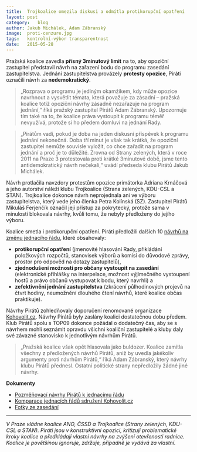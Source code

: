 ```yaml
---
title:	Trojkoalice omezila diskusi a odmítla protikorupční opatření
layout:	post
category:	blog
author:	Jakub Michálek, Adam Zábranský
image:	proti-cenzure.jpg
tags:	kontrolní-výbor transparentnost
date:	2015-05-28
---
```


Pražská koalice zavedla **přísný 3minutový limit** na to, aby opoziční zastupitel 
představil návrh na zařazení bodu do programu zasedání zastupitelstva. 
Jednání zastupitelstva provázely **protesty opozice**, Piráti označili návrh za **nedemokratický**. 

> „Rozprava o programu je jediným okamžikem, kdy může opozice navrhnout a 
vysvětlit témata, která považuje za zásadní – pražská koalice totiž opoziční návrhy
zásadně nezařazuje na program jednání,“ říká pražský zastupitel Pirátů Adam 
Zábranský.
Upozornuje tím také na to, že koalice práva vystoupit k programu 
téměř nevyužívá, protože si ho předem domluví na jednání Rady.

> „Pirátům vadí, pokud je doba na jeden diskusní příspěvek k programu jednání 
nekonečná. Doba tří minut je však tak krátká, že opoziční zastupitel nemůže 
souvisle vyložit, co chce zařadit na program jednání a proč je to důležité. 
Zrovna od Strany zelených, která v roce 2011 na Praze 3 protestovala proti 
krátké 3minutové době, jsme tento antidemokratický návrh nečekali,“ 
uvádí předseda klubu Pirátů Jakub Michálek. 

Návrh protlačila navzdory protestům opozice primátorka Adriana Krnáčová 
a jeho autorství náleží klubu Trojkoalice (Strana zelených, KDU-CSL a STAN).
Trojkoalice dokonce návrh neprojednala ani ve výboru zastupitelstva, který 
vede jeho členka Petra Kolínská (SZ). Zastupitel Pirátů Mikuláš Ferjenčík
označil její přístup za pokrytecký, protože sama v minulosti blokovala návrhy, 
kvůli tomu, že nebyly předloženy do jejího výboru.

Koalice smetla i protikorupční opatření. Piráti předložili dalších 10 
[návrhů na změnu jednacího řádu][pm], které obsahovaly:

* **protikorupční opatření** (jmenovité hlasování Rady, přikládání položkových rozpočtů,
stanovisek výborů a komisí do důvodové zprávy, prostor pro odpověd na dotazy zastupitelů), 
* **zjednodušení možnosti pro občany vystoupit na zasedání** (elektronické přihlášky na interpelace, 
možnost výjimečného vystoupení hostů a právo občanů vystupovat k bodu, který navrhli) a 
* **zefektivnění jednání zastupitelstva** (zkrácení půlhodinových projevů na 
čtvrt hodiny, neumožnění dlouhého čtení návrhů, které koalice občas praktikuje).

Návrhy Pirátů zohledňovaly doporučení renomované organizace [Kohovolit.cz][kohovolit]. 
Návrhy Pirátů byly zaslány 
koalici dostatečnou dobu předem. Klub Pirátů spolu s TOP09 dokonce požádal o dodatečný čas,
aby se s návrhem mohli seznámit opravdu všichni koaliční zastupitelé a kluby daly své
závazné stanovisko k jednotlivým návrhům Pirátů. 

> „Pražská koalice však opět hlasovala jako
buldozer. Koalice zamítla všechny z předložených návrhů Pirátů, aniž by uvedla
jakékoliv argumenty proti návrhům Pirátů,“ říká Adam Zábranský, který návrhy klubu
Pirátů přednesl. Ostatní politické strany nepředložily žádné jiné návrhy.

**Dokumenty**

* [Pozměňovací návrhy Pirátů k jednacímu řádu][pm]
* [Komparace jednacích řádů sdružení Kohovolit.cz][kohovolit]
* [Fotky ze zasedání](https://www.flickr.com/photos/pirati/sets/72157653186024468)

---

*V Praze vládne koalice ANO, ČSSD a Trojkoalice (Strany zelených, KDU-CSL a STAN). 
Piráti jsou v konstruktivní opozici, kritizují problematické kroky koalice a předkládají 
vlastní návrhy na zvýšení otevřenosti radnice. Koalice je povětšinou ignoruje, zdržuje,
případně je vydává za vlastní.*


[pm]: https://github.com/pirati-cz/KlubPraha/raw/master/spisy/2015/66-jednaci-rad-zastupitelstva/navrhy-jdr.docx
[kohovolit]: http://kohovolit.eu/wp/kamil/policy-paper-praha.pdf
